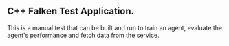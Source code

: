 ## C++ Falken Test Application.

This is a manual test that can be built and run to train an agent, evaluate the
agent's performance and fetch data from the service.
